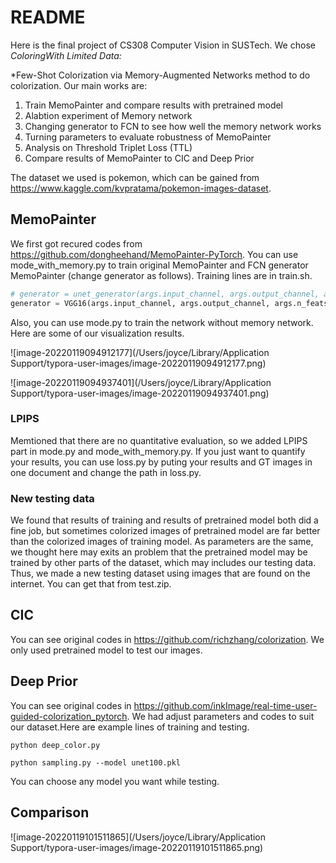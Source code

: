 # README

Here is the final project of CS308 Computer Vision in SUSTech. We chose *ColoringWith Limited Data:*

*Few-Shot Colorization via Memory-Augmented Networks method to do colorization. Our main works are:



1. Train MemoPainter and compare results with pretrained model
2. Alabtion experiment of Memory network
3. Changing generator to FCN to see how well the memory network works
4. Turning parameters to evaluate robustness of MemoPainter
5. Analysis on Threshold Triplet Loss (TTL)
6. Compare results of MemoPainter to CIC and Deep Prior



The dataset we used is pokemon, which can be gained from https://www.kaggle.com/kvpratama/pokemon-images-dataset.



## MemoPainter

We first got recured codes from https://github.com/dongheehand/MemoPainter-PyTorch. You can use mode_with_memory.py to train original MemoPainter and FCN generator MemoPainter (change generator as follows). Training lines are in train.sh.

```python
# generator = unet_generator(args.input_channel, args.output_channel, args.n_feats, args.color_feat_dim)
generator = VGG16(args.input_channel, args.output_channel, args.n_feats, args.color_feat_dim).to(device)
```

Also, you can use mode.py to train the network without memory network. Here are some of our visualization results.

![image-20220119094912177](/Users/joyce/Library/Application Support/typora-user-images/image-20220119094912177.png)

![image-20220119094937401](/Users/joyce/Library/Application Support/typora-user-images/image-20220119094937401.png)

### LPIPS

Memtioned that there are no quantitative evaluation, so we added LPIPS part in mode.py and mode_with_memory.py. If you just want to quantify your results, you can use loss.py by puting your results and GT images in one document and change the path in loss.py. 

### New testing data

We found that results of training and results of pretrained model both did a fine job, but sometimes colorized images of pretrained model are far better than the colorized images of training model. As parameters are the same, we thought here may exits an problem that the pretrained model may be trained by other parts of the dataset, which may includes our testing data. Thus, we made a new testing dataset using images that are found on the internet. You can get that from test.zip.



## CIC

You can see original codes in https://github.com/richzhang/colorization. We only used pretrained model to test our images.



## Deep Prior

You can see original codes in https://github.com/inkImage/real-time-user-guided-colorization_pytorch. We had adjust parameters and codes to suit our dataset.Here are example lines of training and testing.

```
python deep_color.py
```

```
python sampling.py --model unet100.pkl
```

You can choose any model you want while testing.



## Comparison

![image-20220119101511865](/Users/joyce/Library/Application Support/typora-user-images/image-20220119101511865.png)